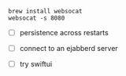 ```
brew install websocat
websocat -s 8080
```

- [ ] persistence across restarts
- [ ] connect to an ejabberd server
- [ ] try swiftui
 